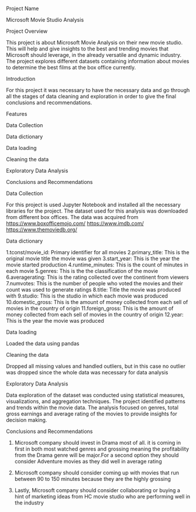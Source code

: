 
Project Name

Microsoft Movie Studio Analysis

Project Overview

This project is about Microsoft Movie Analysis on their new movie studio. This will help and give insights to the best and trending movies that Microsoft should leverage, in the already versatile and dynamic industry. The project explores different datasets containing information about movies to determine the best films at the box office currently.

Introduction

For this project it was necessary to have the necessary data and go through all the stages of data cleaning and exploration in order to give the final conclusions and recommendations.


Features

Data Collection

Data dictionary

Data loading

Cleaning the data

Exploratory Data Analysis

Conclusions and Recommendations


Data Collection

For this project is used Jupyter Notebook and installed all the necessary libraries for the project.
The dataset used for this analysis was downloaded from different box offices. The data was acquired from 
https://www.boxofficemojo.com/ 
https://www.imdb.com/ https://www.themoviedb.org/

Data dictionary

1.tconst/movie_id: Primary identifier for all movies
2.primary_title: This is the original movie title the movie was given
3.start_year: This is the year the movie started production
4.runtime_minutes: This is the count of minutes in each movie
5.genres: This is the the classification of the movie
6.averagerating: This is the rating collected over the continent from viewers
7.numvotes: This is the number of people who voted the movies and their count was used to generate ratings
8.title: Title the movie was produced with
9.studio: This is the studio in which each movie was produced
10.domestic_gross: This is the amount of money collected from each sell of movies in the country of origin
11.foreign_gross: This is the amount of money collected from each sell of movies in the country of origin
12.year: This is the year the movie was produced

Data loading

Loaded the data using pandas

Cleaning the data

Dropped all missing values and handled outliers, but in this case no outlier was dropped since the whole data was necessary for data analysis

Exploratory Data Analysis

Data exploration of the dataset was conducted using statistical measures, visualizations, and aggregation techniques. The project identified patterns and trends within the movie data. The analysis focused on genres, total gross earnings and average rating of the movies to provide insights for decision making.

Conclusions and Recommendations

1. Microsoft company should invest in Drama most of all. it is coming in first in both most watched genres and grossing meaning the profitability from the Drama genre will be major.For a second option they should consider Adventure movies as they did well in average rating

2. Microsoft company should consider coming up with movies that run between 90 to 150 minutes because they are the highly grossing

3. Lastly, Microsoft company should consider collaborating or buying a hint of marketing ideas from HC movie studio who are performing well in the industry
